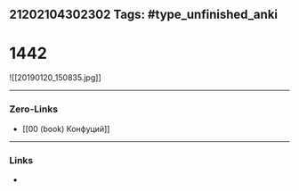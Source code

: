 21202104302302
Tags: #type_unfinished_anki 
---
# 1442

![[20190120_150835.jpg]]

---
### Zero-Links
- [[00 (book) Конфуций]]
---
### Links
-
